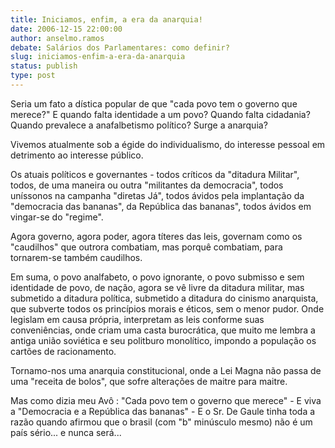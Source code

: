 ```yaml
---
title: Iniciamos, enfim, a era da anarquia!
date: 2006-12-15 22:00:00
author: anselmo.ramos
debate: Salários dos Parlamentares: como definir?
slug: iniciamos-enfim-a-era-da-anarquia
status: publish 
type: post
---
```


Seria um fato a dística popular de que "cada povo tem o governo que merece?" E quando falta identidade a um povo? Quando falta cidadania? Quando prevalece a anafalbetismo político? Surge a anarquia?  

Vivemos atualmente sob a égide do individualismo, do interesse pessoal em detrimento ao interesse público.  

Os atuais políticos e governantes - todos críticos da "ditadura Militar", todos, de uma maneira ou outra "militantes da democracia", todos uníssonos na campanha "diretas Já", todos ávidos pela implantação da "democracia das bananas", da República das bananas", todos ávidos em vingar-se do "regime".  

Agora governo, agora poder, agora títeres das leis, governam como os "caudilhos" que outrora combatiam, mas porquê combatiam, para tornarem-se também caudilhos.  

Em suma, o povo analfabeto, o povo ignorante, o povo submisso e sem identidade de povo, de nação, agora se vê livre da ditadura militar, mas submetido a ditadura política, submetido a ditadura do cinismo anarquista, que subverte todos os princípios morais e éticos, sem o menor pudor. Onde legislam em causa própria, interpretam as leis conforme suas conveniências, onde criam uma casta burocrática, que muito me lembra a antiga união soviética e seu politburo monolítico, impondo a população os cartões de racionamento.  

Tornamo-nos uma anarquia constitucional, onde a Lei Magna não passa de uma "receita de bolos", que sofre alterações de maitre para maitre.  

Mas como dizia meu Avô : "Cada povo tem o governo que merece" - E viva a "Democracia e a República das bananas" - E o Sr. De Gaule tinha toda a razão quando afirmou que o brasil (com "b" minúsculo mesmo) não é um país sério... e nunca será...
